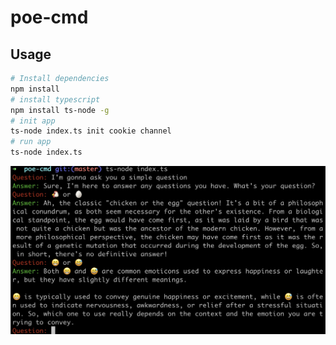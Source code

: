 # poe-cmd

## Usage

```bash
# Install dependencies
npm install
# install typescript
npm install ts-node -g
# init app
ts-node index.ts init cookie channel
# run app
ts-node index.ts
```

![](./image/run_test.jpg)